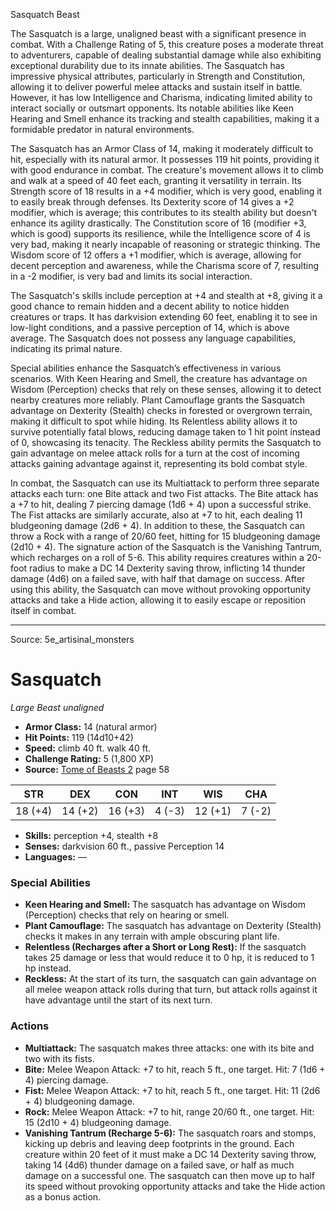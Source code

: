<MonsterName/>Sasquatch</MonsterName>
<CreatureType/>Beast</CreatureType>

<summary>The Sasquatch is a large, unaligned beast with a significant presence in combat. With a Challenge Rating of 5, this creature poses a moderate threat to adventurers, capable of dealing substantial damage while also exhibiting exceptional durability due to its innate abilities. The Sasquatch has impressive physical attributes, particularly in Strength and Constitution, allowing it to deliver powerful melee attacks and sustain itself in battle. However, it has low Intelligence and Charisma, indicating limited ability to interact socially or outsmart opponents. Its notable abilities like Keen Hearing and Smell enhance its tracking and stealth capabilities, making it a formidable predator in natural environments.</summary>

<detail>

The Sasquatch has an Armor Class of 14, making it moderately difficult to hit, especially with its natural armor. It possesses 119 hit points, providing it with good endurance in combat. The creature's movement allows it to climb and walk at a speed of 40 feet each, granting it versatility in terrain. Its Strength score of 18 results in a +4 modifier, which is very good, enabling it to easily break through defenses. Its Dexterity score of 14 gives a +2 modifier, which is average; this contributes to its stealth ability but doesn't enhance its agility drastically. The Constitution score of 16 (modifier +3, which is good) supports its resilience, while the Intelligence score of 4 is very bad, making it nearly incapable of reasoning or strategic thinking. The Wisdom score of 12 offers a +1 modifier, which is average, allowing for decent perception and awareness, while the Charisma score of 7, resulting in a -2 modifier, is very bad and limits its social interaction.

The Sasquatch's skills include perception at +4 and stealth at +8, giving it a good chance to remain hidden and a decent ability to notice hidden creatures or traps. It has darkvision extending 60 feet, enabling it to see in low-light conditions, and a passive perception of 14, which is above average. The Sasquatch does not possess any language capabilities, indicating its primal nature.

Special abilities enhance the Sasquatch’s effectiveness in various scenarios. With Keen Hearing and Smell, the creature has advantage on Wisdom (Perception) checks that rely on these senses, allowing it to detect nearby creatures more reliably. Plant Camouflage grants the Sasquatch advantage on Dexterity (Stealth) checks in forested or overgrown terrain, making it difficult to spot while hiding. Its Relentless ability allows it to survive potentially fatal blows, reducing damage taken to 1 hit point instead of 0, showcasing its tenacity. The Reckless ability permits the Sasquatch to gain advantage on melee attack rolls for a turn at the cost of incoming attacks gaining advantage against it, representing its bold combat style.

In combat, the Sasquatch can use its Multiattack to perform three separate attacks each turn: one Bite attack and two Fist attacks. The Bite attack has a +7 to hit, dealing 7 piercing damage (1d6 + 4) upon a successful strike. The Fist attacks are similarly accurate, also at +7 to hit, each dealing 11 bludgeoning damage (2d6 + 4). In addition to these, the Sasquatch can throw a Rock with a range of 20/60 feet, hitting for 15 bludgeoning damage (2d10 + 4). The signature action of the Sasquatch is the Vanishing Tantrum, which recharges on a roll of 5-6. This ability requires creatures within a 20-foot radius to make a DC 14 Dexterity saving throw, inflicting 14 thunder damage (4d6) on a failed save, with half that damage on success. After using this ability, the Sasquatch can move without provoking opportunity attacks and take a Hide action, allowing it to easily escape or reposition itself in combat.</detail>



---

Source: 5e_artisinal_monsters

# Sasquatch

*Large* *Beast* *unaligned*

- **Armor Class:** 14 (natural armor)
- **Hit Points:** 119 (14d10+42)
- **Speed:** climb 40 ft. walk 40 ft.
- **Challenge Rating:** 5 (1,800 XP)
- **Source:** [Tome of Beasts 2](https://koboldpress.com/kpstore/product/tome-of-beasts-2-for-5th-edition) page 58

| STR | DEX | CON | INT | WIS | CHA |
| --- | --- | --- | --- | --- | --- |
| 18 (+4) | 14 (+2) | 16 (+3) | 4 (-3) | 12 (+1) | 7 (-2) |

- **Skills:** perception +4, stealth +8
- **Senses:** darkvision 60 ft., passive Perception 14
- **Languages:** —

### Special Abilities

- **Keen Hearing and Smell:** The sasquatch has advantage on Wisdom (Perception) checks that rely on hearing or smell.
- **Plant Camouflage:** The sasquatch has advantage on Dexterity (Stealth) checks it makes in any terrain with ample obscuring plant life.
- **Relentless (Recharges after a Short or Long Rest):** If the sasquatch takes 25 damage or less that would reduce it to 0 hp, it is reduced to 1 hp instead.
- **Reckless:** At the start of its turn, the sasquatch can gain advantage on all melee weapon attack rolls during that turn, but attack rolls against it have advantage until the start of its next turn.

### Actions

- **Multiattack:** The sasquatch makes three attacks: one with its bite and two with its fists.
- **Bite:** Melee Weapon Attack: +7 to hit, reach 5 ft., one target. Hit: 7 (1d6 + 4) piercing damage.
- **Fist:** Melee Weapon Attack: +7 to hit, reach 5 ft., one target. Hit: 11 (2d6 + 4) bludgeoning damage.
- **Rock:** Melee Weapon Attack: +7 to hit, range 20/60 ft., one target. Hit: 15 (2d10 + 4) bludgeoning damage.
- **Vanishing Tantrum (Recharge 5-6):** The sasquatch roars and stomps, kicking up debris and leaving deep footprints in the ground. Each creature within 20 feet of it must make a DC 14 Dexterity saving throw, taking 14 (4d6) thunder damage on a failed save, or half as much damage on a successful one. The sasquatch can then move up to half its speed without provoking opportunity attacks and take the Hide action as a bonus action.




